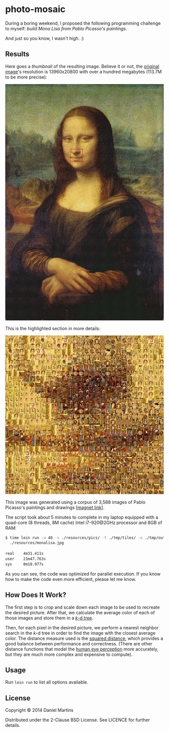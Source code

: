 # photo-mosaic

During a boring weekend, I proposed the following programming challenge to
myself: _build Mona Lisa from Pablo Picasso's paintings._

And just so you know, I wasn't high. :)

## Results

Here goes a _thumbnail_ of the resulting image. Believe it or not, the
[original image](./resources/doc-img/demo-full.jpg.7z)'s resolution is
13960x20800 with over a hundred megabytes (113.7M to be more precise):

![thumb](./resources/doc-img/demo-1.jpg)

This is the highlighted section in more details:

![zoom](./resources/doc-img/demo-2.jpg)

This image was generated using a corpus of 3,588 images of Pablo Picasso's
paintings and drawings [[magnet link](magnet:?xt=urn:btih:164f8babe5bb2b6277656842ba2583334add7cc7&dn=Pablo%20Picasso%20Paintings%201881%20-%201973%20-%20Art%20By%20Nrg&tr=udp%3A%2F%2Ftracker.openbittorrent.com%3A80&tr=udp%3A%2F%2Ftracker.publicbt.com%3A80&tr=udp%3A%2F%2Fopen.demonii.com%3A1337)].

The script took about 5 minutes to complete in my laptop equipped with a
quad-core (8 threads, 8M cache) Intel i7-920@2GHz processor and 8GB of RAM:

````bash
$ time lein run -w 40 -s ./resources/pics/ -t ./tmp/tiles/ -o ./tmp/out.jpg \
  ./resources/monalisa.jpg

real    4m31.411s
user    21m47.763s
sys     0m18.977s
````

As you can see, the code was optimized for parallel execution. If you know how
to make the code even more efficient, please let me know.

## How Does It Work?

The first step is to crop and scale down each image to be used to recreate the
desired picture. After that, we calculate the average color of each of those
images and store them in a [_k_-d tree](http://en.wikipedia.org/wiki/K-d_tree).

Then, for each pixel in the desired picture, we perform a nearest neighbor
search in the _k_-d tree in order to find the image with the closest average
color. The distance measure used is the
[squared distance](http://en.wikipedia.org/wiki/Euclidean_distance), which
provides a good balance between performance and correctness. (There are other
distance functions that model the
[human eye perception](http://en.wikipedia.org/wiki/Color_vision) more
accurately, but they are much more complex and expensive to compute).

## Usage

Run `lein run` to list all options available.

## License

Copyright © 2014 Daniel Martins

Distributed under the 2-Clause BSD License. See LICENCE for further details.
